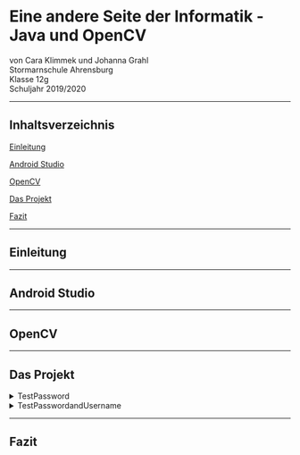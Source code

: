 # Eine andere Seite der Informatik - Java und OpenCV
von Cara Klimmek und Johanna Grahl  
Stormarnschule Ahrensburg  
Klasse 12g  
Schuljahr 2019/2020  

---

## Inhaltsverzeichnis

[Einleitung](#1)

[Android Studio](#2)

[OpenCV](#3)

[Das Projekt](#4)

[Fazit](#5)

---

## Einleitung <a name="1"></a>

--- 

## Android Studio <a name="2"></a>

---

## OpenCV <a name="3"></a>

---

## Das Projekt <a name="4"></a>

<details>
  <summary>TestPassword</summary>
  
  <details>
  <summary>activity_main.xml</summary>
  </details>
  
  <details>
  <summary>MainActivity.java</summary>
  </details>
  
  <details>
  <summary>activity_screen2.xml</summary>
  </details>
  
  <details>
  <summary>Screen2.java</summary>
  </details>
  
  <details>
  <summary>activity_screen3.xml</summary>
  </details>
  
  <details>
  <summary>Screen3.java</summary>
  </details>
  
</details>

<details>
  <summary>TestPasswordandUsername</summary>
  
  <details>
  <summary>activity_main.xml</summary>
  </details>
  
  <details>
  <summary>MainActivity.java</summary>
  </details>
  
</details>




---

## Fazit <a name="5"></a>
